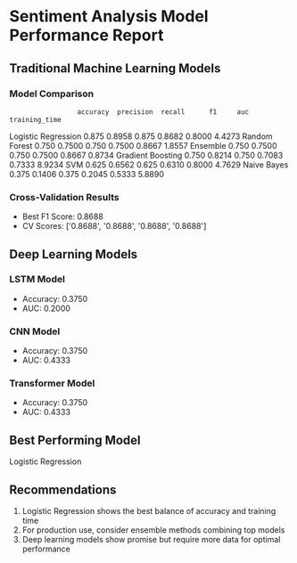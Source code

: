 
# Sentiment Analysis Model Performance Report

## Traditional Machine Learning Models

### Model Comparison
                     accuracy  precision  recall      f1     auc  training_time
Logistic Regression     0.875     0.8958   0.875  0.8682  0.8000         4.4273
Random Forest           0.750     0.7500   0.750  0.7500  0.8667         1.8557
Ensemble                0.750     0.7500   0.750  0.7500  0.8667         0.8734
Gradient Boosting       0.750     0.8214   0.750  0.7083  0.7333         8.9234
SVM                     0.625     0.6562   0.625  0.6310  0.8000         4.7629
Naive Bayes             0.375     0.1406   0.375  0.2045  0.5333         5.8890

### Cross-Validation Results
- Best F1 Score: 0.8688
- CV Scores: ['0.8688', '0.8688', '0.8688', '0.8688']

## Deep Learning Models

### LSTM Model
- Accuracy: 0.3750
- AUC: 0.2000

### CNN Model
- Accuracy: 0.3750
- AUC: 0.4333

### Transformer Model
- Accuracy: 0.3750
- AUC: 0.4333

## Best Performing Model
Logistic Regression

## Recommendations
1. Logistic Regression shows the best balance of accuracy and training time
2. For production use, consider ensemble methods combining top models
3. Deep learning models show promise but require more data for optimal performance
